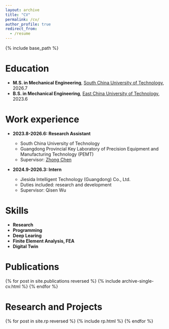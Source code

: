 ```yaml
---
layout: archive
title: "CV"
permalink: /cv/
author_profile: true
redirect_from:
  - /resume
---
```


{% include base_path %}

Education
======
* **M.S. in Mechanical Engineering**, [South China University of Technology](https://www.scut.edu.cn/), 2026.7
* **B.S. in Mechanical Engineering**, [East China University of Technology](https://www.ecust.edu.cn/), 2023.6

Work experience
======
* **2023.8-2026.6: Research Assistant**
  * South China University of Technology
  * Guangdong Provincial Key Laboratory of Precision Equipment and Manufacturing Technology (PEMT)
  * Supervisor: [Zhong Chen](https://scholar.google.com/citations?view_op=list_works&hl=zh-CN&hl=zh-CN&user=w7uswTQAAAAJ)

* **2024.9-2026.3: Intern**
  * Jiesida Intelligent Technology (Guangdong) Co., Ltd.
  * Duties included: research and development
  * Supervisor: Qisen Wu
  
Skills
======
* **Research**
* **Programming**
* **Deep Learing**
* **Finite Element Analysis, FEA**
* **Digital Twin**

Publications
======
{% for post in site.publications reversed %}
    {% include archive-single-cv.html %}
  {% endfor %}
  
Research and Projects
======
{% for post in site.rp reversed %} {% include rp.html %} {% endfor %}
